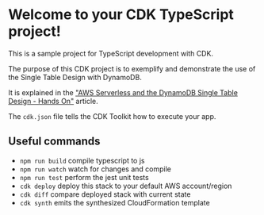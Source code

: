 # Welcome to your CDK TypeScript project!

This is a sample project for TypeScript development with CDK.

The purpose of this CDK project is to exemplify and demonstrate the use of the Single Table Design with DynamoDB.

It is explained in the ["AWS Serverless and the DynamoDB Single Table Design - Hands On"](https://dev.to/adrianosastre) article.

The `cdk.json` file tells the CDK Toolkit how to execute your app.

## Useful commands

 * `npm run build`   compile typescript to js
 * `npm run watch`   watch for changes and compile
 * `npm run test`    perform the jest unit tests
 * `cdk deploy`      deploy this stack to your default AWS account/region
 * `cdk diff`        compare deployed stack with current state
 * `cdk synth`       emits the synthesized CloudFormation template
